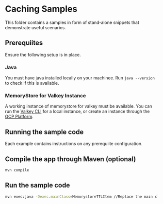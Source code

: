 # Caching Samples

This folder contains a samples in form of stand-alone snippets that demonstrate useful scenarios.

## Prerequiites

Ensure the following setup is in place.

### Java

You must have java installed locally on your machinee. Run `java --version` to check if this is available.

### MemoryStore for Valkey Instance

A working instance of memorystore for valkey must be available. You can run the [Valkey CLI](https://valkey.io/topics/cli/) for a local instance, or create an instance through the [GCP Platform](https://console.cloud.google.com/memorystore/valkey/instances?).

## Running the sample code

Each example contains instructions on any prerequiite configuration.

## Compile the app through Maven (optional)

```bash
mvn compile
```

## Run the sample code

```bash
mvn exec:java -Dexec.mainClass=MemorystoreTTLItem //Replace the main class as needed
```
